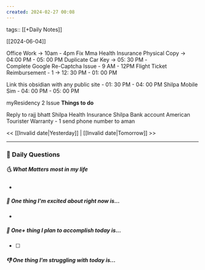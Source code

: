 ```yaml
---
created: 2024-02-27 00:08
---
```

tags:: [[+Daily Notes]]

[[2024-06-04]]

Office Work -> 10am - 4pm
Fix
Mma Health Insurance Physical Copy -> 04:00 PM - 05: 00 PM
Duplicate Car Key -> 05: 30 PM -  
Complete Google Re-Captcha Issue - 9 AM - 12PM
Flight Ticket Reimbursement - 1 -> 12: 30 PM - 01: 00 PM

Link this obsidian with any public site - 01: 30 PM - 04: 00 PM
Shilpa Mobile Sim - 04: 00 PM - 05: 00 PM


myResidency 2 Issue 
**Things to do**

Reply to rajj bhatt
Shilpa Health Insurance
Shilpa Bank account
American Tourister Warranty - 1
send phone number to aman

<< [[Invalid date|Yesterday]] | [[Invalid date|Tomorrow]] >>

---
### 📅 Daily Questions
##### 🌜 What Matters most in my life
- 

##### 🙌 One thing I'm excited about right now is...
- 

##### 🚀 One+ thing I plan to accomplish today is...
- [ ] 

##### 👎 One thing I'm struggling with today is...
